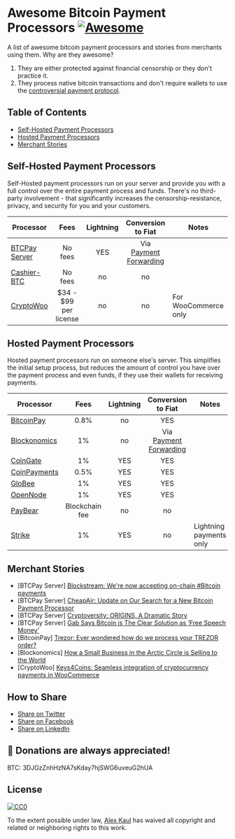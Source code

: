 # Awesome Bitcoin Payment Processors [![Awesome](https://awesome.re/badge-flat.svg)](https://awesome.re)

A list of awesome bitcoin payment processors and stories from merchants using them. Why are they awesome?

1. They are either protected against financial censorship or they don't practice it.
2. They process native bitcoin transactions and don't require wallets to use the [controversial payment protocol](https://blog.samouraiwallet.com/post/169222582782/bitpay-qr-codes-are-no-longer-valid-important).

## Table of Contents

- [Self-Hosted Payment Processors](#self-hosted-payment-processors)
- [Hosted Payment Processors](#hosted-payment-processors)
- [Merchant Stories](#merchant-stories)

## Self-Hosted Payment Processors

Self-Hosted payment processors run on your server and provide you with a full control over the entire payment process and funds. There's no third-party involvement - that significantly increases the censorship-resistance, privacy, and security for you and your customers. 

| Processor | Fees | Lightning | Conversion to Fiat | Notes |
| --------- |:----:|:---------:|:------------------:| ----- |
| [BTCPay Server](https://btcpayserver.org/) | No fees | YES | Via [Payment Forwarding](https://www.blockonomics.co/views/payment_forwarding.html) | |
| [Cashier-BTC](https://github.com/Overtorment/Cashier-BTC) | No fees | no | no | |
| [CryptoWoo](https://www.cryptowoo.com/) | $34 - $99 per license | no | no | For WooCommerce only |

## Hosted Payment Processors

Hosted payment processors run on someone else's server. This simplifies the initial setup process, but reduces the amount of control you have over the payment process and even funds, if they use their wallets for receiving payments.

| Processor | Fees | Lightning | Conversion to Fiat | Notes |
| --------- |:----:|:---------:|:------------------:| ----- |
| [BitcoinPay](https://www.bitcoinpay.com/en/) | 0.8% | no | YES | |
| [Blockonomics](https://www.blockonomics.co/merchants) | 1% | no | Via [Payment Forwarding](https://www.blockonomics.co/views/payment_forwarding.html) | |
| [CoinGate](https://coingate.com/accept-bitcoin) | 1% | YES | YES | |
| [CoinPayments](https://www.coinpayments.net/) | 0.5% | YES | YES | |
| [GloBee](https://globee.com/) | 1% | YES | YES | |
| [OpenNode](https://www.opennode.co/) | 1% | YES | YES | |
| [PayBear](https://www.paybear.io/) | Blockchain fee | no | no | |
| [Strike](https://strike.acinq.co/) | 1% | YES | no | Lightning payments only |

## Merchant Stories

- [BTCPay Server] [Blockstream: We're now accepting on-chain #Bitcoin payments](https://www.facebook.com/1052484058287964)
- [BTCPay Server] [CheapAir: Update on Our Search for a New Bitcoin Payment Processor](https://www.cheapair.com/blog/update-on-our-search-for-a-new-bitcoin-payment-processor/)
- [BTCPay Server] [Cryptoversity: ORIGINS, A Dramatic Story](https://youtu.be/S0difABxO3g)
- [BTCPay Server] [Gab Says Bitcoin is The Clear Solution as ‘Free Speech Money’](https://bitcoinist.com/free-speech-money-gab-bitcoin/)
- [BitcoinPay] [Trezor: Ever wondered how do we process your TREZOR order?](https://blog.trezor.io/trezor-shipping-process-delivery-dispatch-explained-order-logistics-58e45e25ee8)
- [Blockonomics] [How a Small Business in the Arctic Circle is Selling to the World](https://hackernoon.com/how-a-small-business-in-the-arctic-circle-is-selling-to-the-world-8dbe8d7f9fc4)
- [CryptoWoo] [Keys4Coins: Seamless integration of cryptocurrency payments in WooCommerce](https://www.keys4coins.com/cryptowoo-testimonial/)

## How to Share

- [Share on Twitter](https://twitter.com/home?status=List%20of%20awesome%20bitcoin%20payment%20processors.%20https%3A%2F%2Fgithub.com%2Falexk111%2Fawesome-bitcoin-payment-processors%20%23bitcoin)
- [Share on Facebook](https://www.facebook.com/sharer/sharer.php?u=https%3A//github.com/alexk111/awesome-bitcoin-payment-processors)
- [Share on LinkedIn](https://www.linkedin.com/shareArticle?mini=true&url=https%3A//github.com/alexk111/awesome-bitcoin-payment-processors&title=List%20of%20awesome%20bitcoin%20payment%20processors&summary=&source=)

## 💝 Donations are always appreciated!

BTC: 3DJGzZnhHzNA7sKday7hjSWG6uveuG2hUA

## License

[![CC0](http://mirrors.creativecommons.org/presskit/buttons/88x31/svg/cc-zero.svg)](https://creativecommons.org/publicdomain/zero/1.0/)

To the extent possible under law, [Alex Kaul](https://github.com/alexk111) has waived all copyright and related or neighboring rights to this work.
